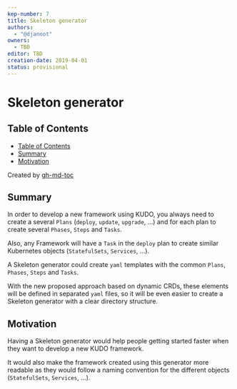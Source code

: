 ```yaml
---
kep-number: 7
title: Skeleton generator
authors:
  - "@djannot"
owners:
  - TBD
editor: TBD
creation-date: 2019-04-01
status: provisional
---
```


# Skeleton generator

## Table of Contents

  * [Table of Contents](#table-of-contents)
  * [Summary](#summary)
  * [Motivation](#motivation)

Created by [gh-md-toc](https://github.com/ekalinin/github-markdown-toc)

## Summary

In order to develop a new framework using KUDO, you always need to create a several `Plans` (`deploy`, `update`, `upgrade`, ...) and for each plan to create several `Phases`, `Steps` and `Tasks`.

Also, any Framework will have a `Task` in the `deploy` plan to create similar Kubernetes objects (`StatefulSets`, `Services`, ...).

A Skeleton generator could create `yaml` templates with the common `Plans`, `Phases`, `Steps` and `Tasks`.

With the new proposed approach based on dynamic CRDs, these elements will be defined in separated `yaml` files, so it will be even easier to create a Skeleton generator with a clear directory structure.

## Motivation

Having a Skeleton generator would help people getting started faster when they want to develop a new KUDO framework.

It would also make the framework created using this generator more readable as they would follow a naming convention for the different objects (`StatefulSets`, `Services`, ...).

